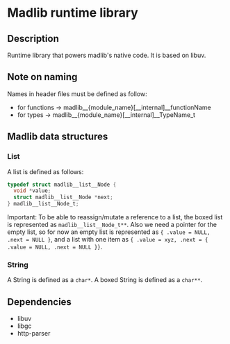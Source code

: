 # Madlib runtime library

## Description
Runtime library that powers madlib's native code. It is based on libuv.

## Note on naming
Names in header files must be defined as follow:
- for functions -> madlib__{module_name}[__internal]__functionName
- for types -> madlib__{module_name}[__internal]__TypeName_t

## Madlib data structures

### List
A list is defined as follows:

```c
typedef struct madlib__list__Node {
  void *value;
  struct madlib__list__Node *next;
} madlib__list__Node_t;
```

Important: To be able to reassign/mutate a reference to a list, the boxed list is represented as `madlib__list__Node_t**`. Also we need a pointer for the empty list, so for now an empty list is represented as `{ .value = NULL, .next = NULL }`, and a list with one item as `{ .value = xyz, .next = { .value = NULL, .next = NULL }}`.


### String
A String is defined as a `char*`. A boxed String is defined as a `char**`.

## Dependencies

- libuv
- libgc
- http-parser

